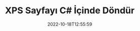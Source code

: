 ---
############################# Static ############################
layout: "auto-gen-merger"
date: 2022-10-18T12:55:59
draft: false
otherformats: pdf tex epub

############################# Head ############################
head_title: "XPS Sayfaları C# İçinde Döndür – 90, 180, 270 Açıda Döndür"
head_description: "Belge birleştirme API'sini kullanarak bir XPS dosyasının belirli veya tüm belge sayfalarını 90, 180, 270 döndürme açısında döndürün."

############################# Header ############################
title: "XPS Sayfayı C# İçinde Döndür"
description: "XPS Sayfalarını birkaç satır .NET koduyla döndürün."
bg_image: "https://cms.admin.containerize.com/templates/aspose/App_Themes/V3/images/bg/header1.png"
bg_overlay: false
button:
    enable: true
    icon: "fas fa-arrow-down"
    label: "Ücretsiz deneme sürümünü indirin"
    link: "https://downloads.groupdocs.com/merger/net"

############################# SubMenu ############################
submenu:
    enable: true

    left:
        img_alt: "GroupDocs.Merger for .NET"
        image: "https://cms.admin.containerize.com/templates/groupdocs/images/product-logos/90x90-noborder/groupdocs-merger-net.png"
        product: "GroupDocs.Merger"
        platform: ".NET"

    middle:
        button:

            # button loop
            - link: "https://apireference.groupdocs.com/merger/net"
              text: "API Referansı"

            # button loop
            - link: "https://github.com/groupdocs-merger"
              text: "Kod Örnekleri"

            # button loop
            - link: "https://products.groupdocs.app/merger/family"
              text: "Canlı Demolar"

            # button loop
            - link: "https://purchase.groupdocs.com/pricing/merger/net"
              text: "fiyatlandırma"

    right:
        link_download: "https://downloads.groupdocs.com/merger"
        link_learn: "https://docs.groupdocs.com/merger/net"
        link_buy: "https://purchase.groupdocs.com"

############################# About ############################
about:
    enable: true
    title: "GroupDocs.Merger for .NET API'si hakkında"
    content: |
        [GroupDocs.Merger for .NET](/tr/merger/net/), PDF, Microsoft Office (Word, Excel, PowerPoint) dahil olmak üzere çok çeşitli belge formatlarını güvenli bir şekilde birleştirme ve ayırma için basit bir çözüm sunar , OneNote), OpenDocument, HTML, resimler ve diğer birçok .NET uygulamasında. Kodun yalnızca birkaç satırını ekleyerek, belgelerdeki sayfaların yönünü taşıma, kaldırma, döndürme, değiştirme, çıkarma veya değiştirme gibi çeşitli belge işlemlerini gerçekleştirin. Belgeleri birleştirme API'si, sayfadaki belge yapısını, biçimlendirmeyi ve içeriği analiz etmek için belge sayfalarının görüntü olarak önizlemesini de destekler.
        
        GroupDocs.Merger API, dosya sayfası döndürme özelliklerine ihtiyaç duyan kurumsal çözümler için doğru bir seçimdir. Bu API'ler, .NET Framework, .NET Standard, .NET Core, Mono dahil olmak üzere tüm büyük işletim sistemlerinde ve platformlarda iyi bir şekilde desteklenir.

############################# Steps ############################
steps:
    enable: true
    title_left: ".NET içinde XPS Dosya Sayfalarını Döndür"
    content_left: |
        [GroupDocs.Merger for .NET](/tr/merger/net/), C# geliştiricilerinin bir XPS dosyasındaki belirli veya tüm sayfaları 90'da döndürmesini kolaylaştırır , Birkaç kolay adım uygulayarak 180 veya 270 dönüş açısı.
        
        * **RotateOptions**'ı istenen dönüş açısı ve sayfa numaralarıyla başlatın.
        * Yeni **Birleşme** örneği oluşturun ve kaynak belge yolunu yapıcı parametresi olarak iletin.
        * **RotatePages**'i arayın ve **RotateOptions** nesnesini iletin.
        * **Kaydet**'i arayın ve sonuçtaki belgeyi kaydetmek için dosya yolunu belirtin.

    title_right: "sistem gereksinimleri"
    content_right: |
        GroupDocs.Merger for .NET API'leri, tüm büyük platformlarda ve işletim sistemlerinde desteklenir. Aşağıdaki kodu çalıştırmadan önce lütfen aşağıdaki ön koşulların sisteminizde kurulu olduğundan emin olun.

        * İşletim Sistemleri: Microsoft Windows, Linux, MacOS
        * Geliştirme Ortamları: Visual Studio, Xamarin, MonoDevelop
        * çerçeveler: .NET Framework, .NET Standard, .NET Core, Mono
        * GroupDocs.Merger for .NET ürününün en son sürümünü [NuGet}](https://www.nuget.org/packages/groupdocs.merger) adresinden indirin
         
    code: |
     {{% merger/additional-styles %}}
     {{< merger/code-merger title="C# örnek kodunu kullanarak XPS dosya sayfaları nasıl döndürülür">}}

        ```csharp    
        // GroupDocs.Merger API'sini kullanarak XPS dosya sayfalarını döndürün
        // Döndürme açısını ve döndürülecek sayfa numaralarını belirtmek için RotateOptions sınıfını başlatın
        RotateOptions rotateOptions = new RotateOptions(RotateMode.Rotate180, new int[] { 2, 3 });

        // Giriş XPS belgesiyle Birleşmeyi Örneklendir
        using (Merger merger = new Merger("input.xps"))
          {
            // RotatePages yöntemini çağırın ve RotateOptions nesnesini ona iletin
            merger.RotatePages(rotateOptions);
    
            // Çıktı belgesini kaydetmek için Kaydet yöntemini çağırın ve istenen dosya yolunu iletin
            merger.Save("output.xps");
          }
        ```
     {{< /merger/code-merger >}}

############################# Demos ############################
demos:
    enable: true
    title: "Canlı Demolar - XPS Dosya Sayfalarını Çevrimiçi Döndür"
    content: |
       [GroupDocs.Merger Live Demos](https://products.groupdocs.app/splitter/rotate-pages/xps) web sitesini ziyaret ederek XPS dosya sayfalarını hemen şimdi değiştirin.
       Canlı demo aşağıdaki avantajlara sahiptir.
        
############################# About Formats ############################
about_formats:
    enable: true

############################# More Formats ############################
more_formats:
    enable: true
    title: "Diğer Belge Biçimlerinin Sayfalarını Döndür"
    content: |
        .NET, dosya biçimleri ve resimler için birleştirme ve bölme API'sini belgeler. Popüler dosya biçimlerinden bazılarını aşağıda belirtildiği gibi döndürün.

############################# Back to top ###############################
back_to_top:
    enable: true
---